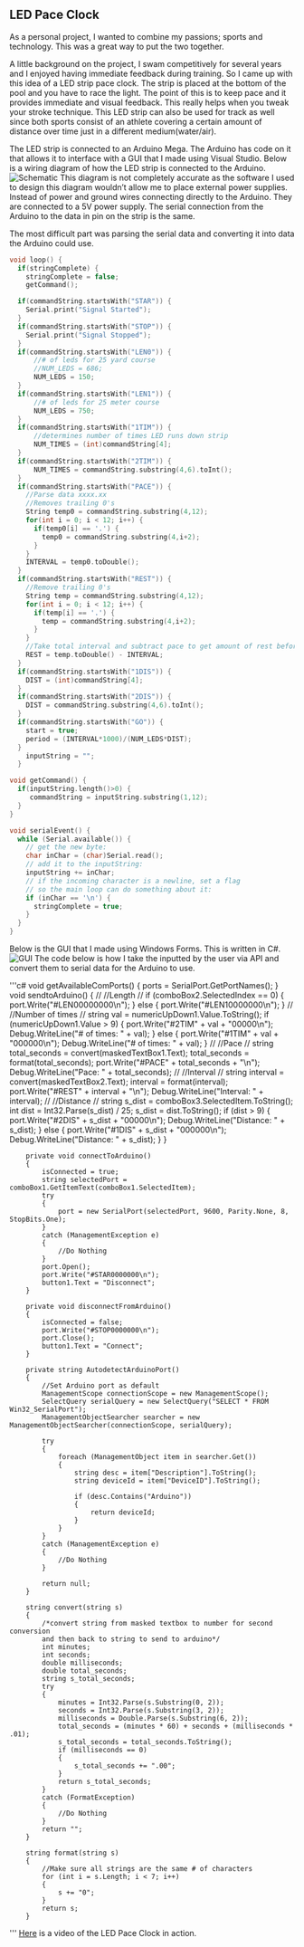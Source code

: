 ﻿## LED Pace Clock
As a personal project, I wanted to combine my passions; sports and technology. This was a great way to put the two together.

A little background on the project, I swam competitively for several years and I enjoyed having immediate feedback during training. So I came up with this idea of a LED strip pace clock. The strip is placed at the bottom of the pool and you have to race the light. The point of this is to keep pace and it provides immediate and visual feedback. This really helps when you tweak your stroke technique. This LED strip can also be used for track as well since both sports consist of an athlete covering a certain amount of distance over time just in a different medium(water/air).

The LED strip is connected to an Arduino Mega. The Arduino has code on it that allows it to interface with a GUI that I made using Visual Studio. Below is a wiring diagram of how the LED strip is connected to the Arduino.
![Schematic](/images/pace_clock_schematic.png)
This diagram is not completely accurate as the software I used to design this diagram wouldn’t allow me to place external power supplies. Instead of power and ground wires connecting directly to the Arduino. They are connected to a 5V power supply. The serial connection from the Arduino to the data in pin on the strip is the same.

The most difficult part was parsing the serial data and converting it into data the Arduino could use.
```c
void loop() {
  if(stringComplete) {
    stringComplete = false;
    getCommand();

  if(commandString.startsWith("STAR")) {
    Serial.print("Signal Started");
  }
  if(commandString.startsWith("STOP")) {
    Serial.print("Signal Stopped");
  }
  if(commandString.startsWith("LEN0")) {
      //# of leds for 25 yard course
      //NUM_LEDS = 686;
      NUM_LEDS = 150;
  }
  if(commandString.startsWith("LEN1")) {
      //# of leds for 25 meter course
      NUM_LEDS = 750;
  }
  if(commandString.startsWith("1TIM")) {
      //determines number of times LED runs down strip
      NUM_TIMES = (int)commandString[4];
  }
  if(commandString.startsWith("2TIM")) {
      NUM_TIMES = commandString.substring(4,6).toInt();
  }
  if(commandString.startsWith("PACE")) {
    //Parse data xxxx.xx
    //Removes trailing 0's
    String temp0 = commandString.substring(4,12);
    for(int i = 0; i < 12; i++) {
      if(temp0[i] == '.') {
        temp0 = commandString.substring(4,i+2);
      }
    }
    INTERVAL = temp0.toDouble();
  }
  if(commandString.startsWith("REST")) {
    //Remove trailing 0's
    String temp = commandString.substring(4,12);
    for(int i = 0; i < 12; i++) {
      if(temp[i] == '.') {
        temp = commandString.substring(4,i+2);
      }
    }
    //Take total interval and subtract pace to get amount of rest before starting LED movement
    REST = temp.toDouble() - INTERVAL;
  }
  if(commandString.startsWith("1DIS")) {
    DIST = (int)commandString[4];
  }
  if(commandString.startsWith("2DIS")) {
    DIST = commandString.substring(4,6).toInt();
  }
  if(commandString.startsWith("GO")) {
    start = true;
    period = (INTERVAL*1000)/(NUM_LEDS*DIST);
  }
    inputString = "";
  }

void getCommand() {
  if(inputString.length()>0) {
     commandString = inputString.substring(1,12);
  }
}

void serialEvent() {
  while (Serial.available()) {
    // get the new byte:
    char inChar = (char)Serial.read();
    // add it to the inputString:
    inputString += inChar;
    // if the incoming character is a newline, set a flag
    // so the main loop can do something about it:
    if (inChar == '\n') {
      stringComplete = true;
    }
  }
}
```
Below is the GUI that I made using Windows Forms. This is written in C#.
![GUI](/images/pace_clock_gui.png)
The code below is how I take the inputted by the user via API and convert them to serial data for the Arduino to use.

'''c#
void getAvailableComPorts()
        {
            ports = SerialPort.GetPortNames();
        }
void sendtoArduino()
        {
            //
            //Length
            //
            if (comboBox2.SelectedIndex == 0)
            {
                port.Write("#LEN00000000\n");
            }
            else
            {
                port.Write("#LEN10000000\n");
            }
            //
            //Number of times
            //
            string val = numericUpDown1.Value.ToString();
            if (numericUpDown1.Value > 9)
            {
                port.Write("#2TIM" + val + "00000\n");
                Debug.WriteLine("# of times: " + val);
            }
            else
            {
                port.Write("#1TIM" + val + "000000\n");
                Debug.WriteLine("# of times: " + val);
            }
            //
            //Pace
            //
            string total_seconds = convert(maskedTextBox1.Text);
            total_seconds = format(total_seconds);
            port.Write("#PACE" + total_seconds + "\n");
            Debug.WriteLine("Pace: " + total_seconds);
            //
            //Interval
            //
            string interval = convert(maskedTextBox2.Text);
            interval = format(interval);
            port.Write("#REST" + interval + "\n");
            Debug.WriteLine("Interval: " + interval);
            //
            //Distance
            //
            string s_dist = comboBox3.SelectedItem.ToString();
            int dist = Int32.Parse(s_dist) / 25;
            s_dist = dist.ToString();
            if (dist > 9)
            {
                port.Write("#2DIS" + s_dist + "00000\n");
                Debug.WriteLine("Distance: " + s_dist);
            }
            else
            {
                port.Write("#1DIS" + s_dist + "000000\n");
                Debug.WriteLine("Distance: " + s_dist);
            }
        }

        private void connectToArduino()
        {
            isConnected = true;
            string selectedPort = comboBox1.GetItemText(comboBox1.SelectedItem);
            try
            {
                port = new SerialPort(selectedPort, 9600, Parity.None, 8, StopBits.One);
            }
            catch (ManagementException e)
            {
                //Do Nothing
            }
            port.Open();
            port.Write("#STAR0000000\n");
            button1.Text = "Disconnect";
        }

        private void disconnectFromArduino()
        {
            isConnected = false;
            port.Write("#STOP0000000\n");
            port.Close();
            button1.Text = "Connect";
        }

        private string AutodetectArduinoPort()
        {
            //Set Arduino port as default
            ManagementScope connectionScope = new ManagementScope();
            SelectQuery serialQuery = new SelectQuery("SELECT * FROM Win32_SerialPort");
            ManagementObjectSearcher searcher = new ManagementObjectSearcher(connectionScope, serialQuery);

            try
            {
                foreach (ManagementObject item in searcher.Get())
                {
                    string desc = item["Description"].ToString();
                    string deviceId = item["DeviceID"].ToString();

                    if (desc.Contains("Arduino"))
                    {
                        return deviceId;
                    }
                }
            }
            catch (ManagementException e)
            {
                //Do Nothing
            }

            return null;
        }

        string convert(string s)
        {
            /*convert string from masked textbox to number for second conversion
            and then back to string to send to arduino*/
            int minutes;
            int seconds;
            double milliseconds;
            double total_seconds;
            string s_total_seconds;
            try
            {
                minutes = Int32.Parse(s.Substring(0, 2));
                seconds = Int32.Parse(s.Substring(3, 2));
                milliseconds = Double.Parse(s.Substring(6, 2));
                total_seconds = (minutes * 60) + seconds + (milliseconds * .01);
                s_total_seconds = total_seconds.ToString();
                if (milliseconds == 0)
                {
                    s_total_seconds += ".00";
                }
                return s_total_seconds;
            }
            catch (FormatException)
            {
                //Do Nothing
            }
            return "";
        }

        string format(string s)
        {
            //Make sure all strings are the same # of characters
            for (int i = s.Length; i < 7; i++)
            {
                s += "0";
            }
            return s;
        }
'''
[Here](https://www.youtube.com/watch?v=GyDT5p9yfjY) is a video of the LED Pace Clock in action.